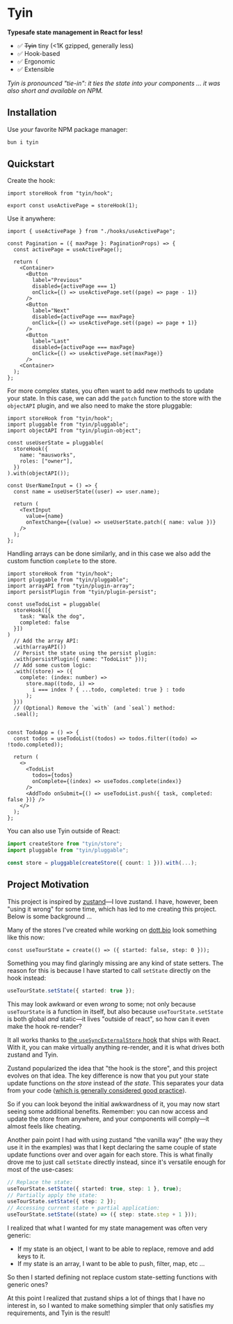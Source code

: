 # Tyin

**Typesafe state management in React for less!**

- ✅ ~~Tyin~~ tiny (<1K gzipped, generally less)
- ✅ Hook-based
- ✅ Ergonomic
- ✅ Extensible

_Tyin is pronounced "tie-in": it ties the state _into_ your components
… it was also short and available on NPM._

## Installation

Use _your_ favorite NPM package manager:

```sh
bun i tyin
```

## Quickstart

Create the hook:

```tsx
import storeHook from "tyin/hook";

export const useActivePage = storeHook(1);
```

Use it anywhere:

```tsx
import { useActivePage } from "./hooks/useActivePage";

const Pagination = ({ maxPage }: PaginationProps) => {
  const activePage = useActivePage();

  return (
    <Container>
      <Button
        label="Previous"
        disabled={activePage === 1}
        onClick={() => useActivePage.set((page) => page - 1)}
      />
      <Button
        label="Next"
        disabled={activePage === maxPage}
        onClick={() => useActivePage.set((page) => page + 1)}
      />
      <Button
        label="Last"
        disabled={activePage === maxPage}
        onClick={() => useActivePage.set(maxPage)}
      />
    <Container>
  );
};
```

For more complex states, you often want to add new methods to update your state.
In this case, we can add the `patch` function to the store with the `objectAPI` plugin, 
and we also need to make the store pluggable:

```tsx
import storeHook from "tyin/hook";
import pluggable from "tyin/pluggable";
import objectAPI from "tyin/plugin-object";

const useUserState = pluggable(
  storeHook({
    name: "mausworks",
    roles: ["owner"],
  })
).with(objectAPI());

const UserNameInput = () => {
  const name = useUserState((user) => user.name);

  return (
    <TextInput
      value={name}
      onTextChange={(value) => useUserState.patch({ name: value })}
    />
  );
};
```

Handling arrays can be done similarly,
and in this case we also add the custom function `complete` to the store.

```tsx
import storeHook from "tyin/hook";
import pluggable from "tyin/pluggable";
import arrayAPI from "tyin/plugin-array";
import persistPlugin from "tyin/plugin-persist";

const useTodoList = pluggable(
  storeHook([{ 
    task: "Walk the dog", 
    completed: false 
  }])
)
  // Add the array API:
  .with(arrayAPI())
  // Persist the state using the persist plugin:
  .with(persistPlugin({ name: "TodoList" }));
  // Add some custom logic:
  .with((store) => ({
    complete: (index: number) =>
      store.map((todo, i) =>
        i === index ? { ...todo, completed: true } : todo
      );
  }))
  // (Optional) Remove the `with` (and `seal`) method:
  .seal();


const TodoApp = () => {
  const todos = useTodoList((todos) => todos.filter((todo) => !todo.completed));

  return (
    <>
      <TodoList
        todos={todos}
        onComplete={(index) => useTodos.complete(index)}
      />
      <AddTodo onSubmit={() => useTodoList.push({ task, completed: false })} />
    </>
  );
};
```

You can also use Tyin outside of React:

```ts
import createStore from "tyin/store";
import pluggable from "tyin/pluggable";

const store = pluggable(createStore({ count: 1 })).with(...);
```

## Project Motivation

This project is inspired by [zustand](https://github.com/pmndrs/zustand)—I love zustand.
I have, however, been "using it wrong" for some time, which has led to me creating this project.
Below is some background …

Many of the stores I've created while working on [dott.bio](https://get.dott.bio) look something like this now:

```tsx
const useTourState = create(() => ({ started: false, step: 0 }));
```

Something you may find glaringly missing are any kind of state setters.
The reason for this is because I have started to call `setState` directly on the hook instead:

```ts
useTourState.setState({ started: true });
```

This may look awkward or even _wrong_ to some; not only because `useTourState` is a function in itself,
but also because `useTourState.setState` is both global _and_ static—it lives "outside of react",
so how can it even make the hook re-render?

It all works thanks to [the `useSyncExternalStore` hook](https://react.dev/reference/react/useSyncExternalStore) that ships with React.
With it, you can make virtually anything re-render, and it is what drives both zustand and Tyin.

Zustand popularized the idea that "the hook is the store", and this project evolves on that idea.
The key difference is now that you put your state update functions on _the store_ instead of _the state_.
This separates your data from your code ([which is generally considered good practice](https://wiki.c2.com/?SeparationOfDataAndCode)).

So if you can look beyond the initial awkwardness of it, you may now start seeing some additional benefits.
Remember: you can now access and update the store from anywhere, and your components will comply—it almost feels like cheating.

Another pain point I had with using zustand "the vanilla way" (the way they use it in the examples)
was that I kept declaring the same couple of state update functions over and over again for each store.
This is what finally drove me to just call `setState` directly instead, since it's versatile enough for most of the use-cases:

```ts
// Replace the state:
useTourState.setState({ started: true, step: 1 }, true);
// Partially apply the state:
useTourState.setState({ step: 2 });
// Accessing current state + partial application:
useTourState.setState((state) => ({ step: state.step + 1 }));
```

I realized that what I wanted for my state management was often very generic:

- If my state is an object, I want to be able to replace, remove and add keys to it.
- If my state is an array, I want to be able to push, filter, map, etc …

So then I started defining not replace custom state-setting functions with generic ones?

At this point I realized that zustand ships a lot of things that I have no interest in,
so I wanted to make something simpler that only satisfies my requirements, and Tyin is the result!
